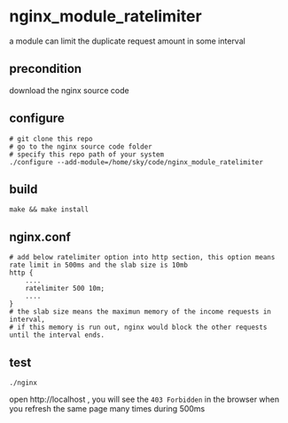 # nginx_module_ratelimiter

a module can limit the duplicate request amount in some interval

## precondition

download the nginx source code

## configure

    # git clone this repo
    # go to the nginx source code folder
    # specify this repo path of your system
    ./configure --add-module=/home/sky/code/nginx_module_ratelimiter

## build

    make && make install

## nginx.conf

    # add below ratelimiter option into http section, this option means rate limit in 500ms and the slab size is 10mb
    http {
        ....
        ratelimiter 500 10m; 
        ....
    }
    # the slab size means the maximun memory of the income requests in interval,
    # if this memory is run out, nginx would block the other requests until the interval ends.

## test

    ./nginx

open http://localhost , you will see the `403 Forbidden` in the browser when you refresh the same page many times during 500ms
